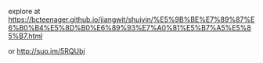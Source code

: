 explore at https://bcteenager.github.io/jiangwit/shuiyin/%E5%9B%BE%E7%89%87%E6%B0%B4%E5%8D%B0%E6%89%93%E7%A0%81%E5%B7%A5%E5%85%B7.html

or http://suo.im/5RQUbj
